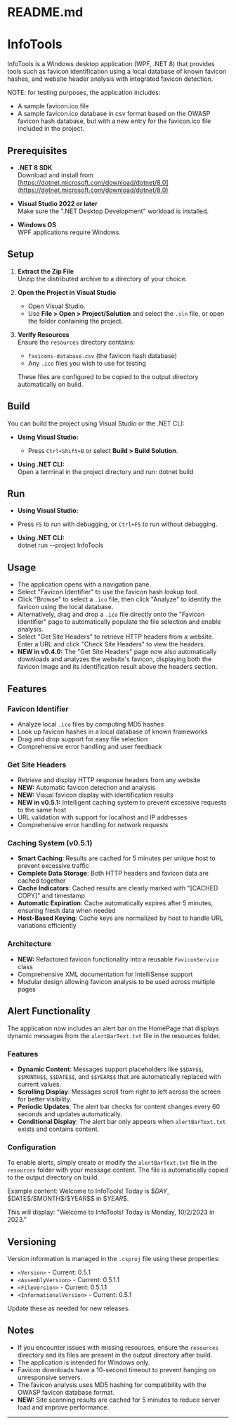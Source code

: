 # README.md
# InfoTools

InfoTools is a Windows desktop application (WPF, .NET 8) that provides tools such as favicon identification using a local database of known favicon hashes, and website header analysis with integrated favicon detection.

NOTE: for testing purposes, the application includes:
- A sample favicon.ico file
- A sample favicon.ico database in csv format based on the OWASP favicon hash database, 
but with a new entry for the favicon.ico file included in the project.

## Prerequisites

- **.NET 8 SDK**  
  Download and install from [https://dotnet.microsoft.com/download/dotnet/8.0](https://dotnet.microsoft.com/download/dotnet/8.0)

- **Visual Studio 2022 or later**  
  Make sure the ".NET Desktop Development" workload is installed.

- **Windows OS**  
  WPF applications require Windows.

## Setup

1. **Extract the Zip File**  
   Unzip the distributed archive to a directory of your choice.

2. **Open the Project in Visual Studio**  
   - Open Visual Studio.
   - Use __File > Open > Project/Solution__ and select the `.sln` file, or open the folder containing the project.

3. **Verify Resources**  
   Ensure the `resources` directory contains:
   - `favicons-database.csv` (the favicon hash database)
   - Any `.ico` files you wish to use for testing

   These files are configured to be copied to the output directory automatically on build.

## Build

You can build the project using Visual Studio or the .NET CLI:

- **Using Visual Studio:**  
  - Press `Ctrl+Shift+B` or select __Build > Build Solution__.

- **Using .NET CLI:**  
  Open a terminal in the project directory and run:
  dotnet build


## Run

- **Using Visual Studio:**  
- Press `F5` to run with debugging, or `Ctrl+F5` to run without debugging.

- **Using .NET CLI:**  
  dotnet run --project InfoTools


## Usage

- The application opens with a navigation pane.
- Select "Favicon Identifier" to use the favicon hash lookup tool.
- Click "Browse" to select a `.ico` file, then click "Analyze" to identify the favicon using the local database.
- Alternatively, drag and drop a `.ico` file directly onto the "Favicon Identifier" page to automatically populate the file selection and enable analysis.
- Select "Get Site Headers" to retrieve HTTP headers from a website. Enter a URL and click "Check Site Headers" to view the headers.
- **NEW in v0.4.0:** The "Get Site Headers" page now also automatically downloads and analyzes the website's favicon, displaying both the favicon image and its identification result above the headers section.

## Features

### Favicon Identifier
- Analyze local `.ico` files by computing MD5 hashes
- Look up favicon hashes in a local database of known frameworks
- Drag and drop support for easy file selection
- Comprehensive error handling and user feedback

### Get Site Headers
- Retrieve and display HTTP response headers from any website
- **NEW:** Automatic favicon detection and analysis
- **NEW:** Visual favicon display with identification results
- **NEW in v0.5.1:** Intelligent caching system to prevent excessive requests to the same host
- URL validation with support for localhost and IP addresses
- Comprehensive error handling for network requests

### Caching System (v0.5.1)
- **Smart Caching**: Results are cached for 5 minutes per unique host to prevent excessive traffic
- **Complete Data Storage**: Both HTTP headers and favicon data are cached together
- **Cache Indicators**: Cached results are clearly marked with "[CACHED COPY]" and timestamp
- **Automatic Expiration**: Cache automatically expires after 5 minutes, ensuring fresh data when needed
- **Host-Based Keying**: Cache keys are normalized by host to handle URL variations efficiently

### Architecture
- **NEW:** Refactored favicon functionality into a reusable `FaviconService` class
- Comprehensive XML documentation for IntelliSense support
- Modular design allowing favicon analysis to be used across multiple pages

## Alert Functionality

The application now includes an alert bar on the HomePage that displays dynamic messages from the `alertBarText.txt` file in the resources folder.

### Features

- **Dynamic Content**: Messages support placeholders like `$$DAY$$`, `$$MONTH$$`, `$$DATE$$`, and `$$YEAR$$` that are automatically replaced with current values.
- **Scrolling Display**: Messages scroll from right to left across the screen for better visibility.
- **Periodic Updates**: The alert bar checks for content changes every 60 seconds and updates automatically.
- **Conditional Display**: The alert bar only appears when `alertBarText.txt` exists and contains content.

### Configuration

To enable alerts, simply create or modify the `alertBarText.txt` file in the `resources` folder with your message content. The file is automatically copied to the output directory on build.

Example content:
Welcome to InfoTools! Today is \$$DAY$$, \$$DATE$$/\$$MONTH$$/\$$YEAR$$ in \$$YEAR$$.

This will display: "Welcome to InfoTools! Today is Monday, 10/2/2023 in 2023."
## Versioning

Version information is managed in the `.csproj` file using these properties:
- `<Version>` - Current: 0.5.1
- `<AssemblyVersion>` - Current: 0.5.1.1
- `<FileVersion>` - Current: 0.5.1.1
- `<InformationalVersion>` - Current: 0.5.1

Update these as needed for new releases.

## Notes

- If you encounter issues with missing resources, ensure the `resources` directory and its files are present in the output directory after build.
- The application is intended for Windows only.
- Favicon downloads have a 10-second timeout to prevent hanging on unresponsive servers.
- The favicon analysis uses MD5 hashing for compatibility with the OWASP favicon database format.
- **NEW:** Site scanning results are cached for 5 minutes to reduce server load and improve performance.

---